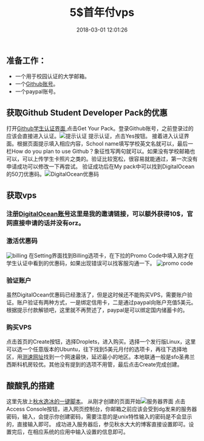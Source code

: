﻿---
title: 5$首年付vps
date: 2018-03-01 12:01:26
tags:
catalogue:
- 服务器
---
## 准备工作：
+ 一个用于校园认证的大学邮箱。
+ 一个[Github账号](http://github.com)。
+ 一个paypal账号。
## 获取Github Student Developer Pack的优惠
打开[Github学生认证界面](https://education.github.com/pack/),点击Get Your Pack。登录Github账号，之前登录过的应该会直接进入认证。![提示认证][1]
提示认证，点击Yes按钮。
接着进入认证界面。根据页面提示填入相应内容，School name填写学校英文名就可以，最后一栏How do you plan to use Github？象征性写两句就可以。如果没有学校邮箱也可以，可以上传学生卡照片之类的。验证比较宽松，很容易就能通过，第一次没有申请成功可以修改一下再尝试。
验证成功后在My pack中可以找到DigitalOcean的50刀优惠码。![DigitalOcean优惠码][2]
## 获取vps
### 注册[DigitalOcean账号](https://m.do.co/c/7b48d52d438e)这里是我的邀请链接，可以额外获得10$，官网直接申请的话并没有orz。
### 激活优惠码
![billing][3]
在Setting界面找到Billing选项卡，在下拉的Promo Code中填入刚才在学生认证中看到的优惠码，如果出现错误可以找客服沟通一下。
![promo code][4]
### 验证账户
虽然DigitalOcean优惠码已经激活了，但是这时候还不能购买VPS，需要账户验证。账户验证有两种方式，一是绑定信用卡，二是通过paypal向账户充值5美元。根据提示付款解锁吧，这里就不再赘述了，paypal是可以绑定国内储蓄卡的。
### 购买VPS
点击首页的Create按钮，选择Droplets，进入购买。选择一个发行版Linux，这里可以选一个任意版本的Ubuntu，往下找到5美元月付的选项卡，再往下选择地区，用[测速网址](http://speedtest-sfo1.digitalocean.com/)找到一个网速最快，延迟最小的地区。本地联通一般是sfo圣弗兰西斯科机房较优。其他没有提到的选项不用管，最后点击Create完成创建。
## 酸酸乳的搭建
这里先放上[秋水逸冰的一键脚本](https://shadowsocks.be/9.html)。
从刚才创建的页面开始![服务器界面][5]
点击Access Console按钮，进入网页控制台，你邮箱之前应该会受到dg发来的服务器密码，输入，会提示你创建密码，需要注意的是unix特性输入的密码是不会显示的，直接输入即可。
成功进入服务器后，参见秋水大大的博客直接设置即可。设置完后，在相应系统的应用中输入设置的信息即可。


  [1]: http://imglf4.nosdn.127.net/img/WU1zZkNURmhGdm16M0pieWhqMDNIVkhETnFrV2o5MXVrQmhUMlUvN0FSTnFEeHhmV01MOTdnPT0.png?imageView&thumbnail=500x0&quality=96&stripmeta=0
  [2]: http://imglf5.nosdn.127.net/img/WU1zZkNURmhGdm16M0pieWhqMDNIZjBJQmQwcU1mS3dKbkFMZTl3VWU2QUJBdVdzc3FSaXV3PT0.png?imageView&thumbnail=500x0&quality=96&stripmeta=0
  [3]: http://imglf3.nosdn.127.net/img/WU1zZkNURmhGdm16M0pieWhqMDNIU0V3eHAvK3ZUSENJK0RDRjJjN1phdmluelNVWUtPbkx3PT0.png?imageView&thumbnail=500x0&quality=96&stripmeta=0
  [4]: http://imglf6.nosdn.127.net/img/WU1zZkNURmhGdm16M0pieWhqMDNIZG94MGR2d1ZDbzAyMDlQUzZFMDEzZXQ0MktRWTVOeCtRPT0.jpg?imageView&thumbnail=500x0&quality=96&stripmeta=0&type=jpg
  [5]: http://imglf6.nosdn.127.net/img/WU1zZkNURmhGdmxBa3hFSWFKeEdZZ1VrSFoxZkhYNGxCSmhzQ24vRGpvTmJuKzZQWXNQWWNRPT0.png?imageView&thumbnail=500x0&quality=96&stripmeta=0